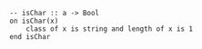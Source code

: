 ```applescript
-- isChar :: a -> Bool
on isChar(x)
    class of x is string and length of x is 1
end isChar
```